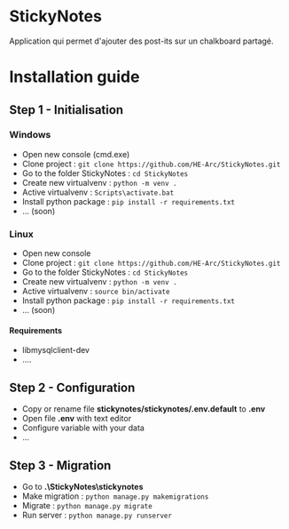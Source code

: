 # StickyNotes
Application qui permet d'ajouter des post-its sur un chalkboard partagé.

# Installation guide
## Step 1 - Initialisation
### Windows
- Open new console (cmd.exe)
- Clone project : `git clone https://github.com/HE-Arc/StickyNotes.git`
- Go to the folder StickyNotes : `cd StickyNotes`
- Create new virtualvenv : `python -m venv .`
- Active virtualvenv : `Scripts\activate.bat`
- Install python package : `pip install -r requirements.txt`
- ... (soon)

### Linux
- Open new console
- Clone project : `git clone https://github.com/HE-Arc/StickyNotes.git`
- Go to the folder StickyNotes : `cd StickyNotes`
- Create new virtualvenv : `python -m venv .`
- Active virtualvenv : `source bin/activate`
- Install python package : `pip install -r requirements.txt`
- ... (soon)

#### Requirements
- libmysqlclient-dev
- ....

## Step 2 - Configuration
- Copy or rename file **stickynotes/stickynotes/.env.default** to **.env**
- Open file **.env** with text editor
- Configure variable with your data
- ...

## Step 3 - Migration
- Go to **.\StickyNotes\stickynotes**
- Make migration : `python manage.py makemigrations`
- Migrate : `python manage.py migrate`
- Run server : `python manage.py runserver`
